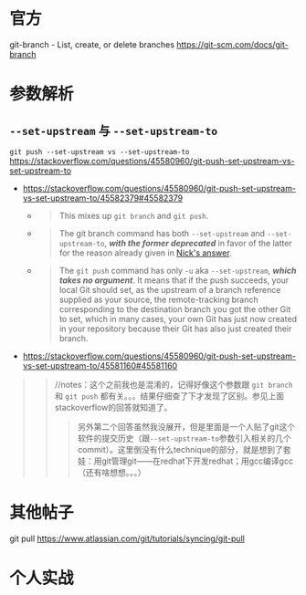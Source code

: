 
# 官方

git-branch - List, create, or delete branches https://git-scm.com/docs/git-branch

# 参数解析

## `--set-upstream` 与 `--set-upstream-to`

`git push --set-upstream vs --set-upstream-to` https://stackoverflow.com/questions/45580960/git-push-set-upstream-vs-set-upstream-to
- https://stackoverflow.com/questions/45580960/git-push-set-upstream-vs-set-upstream-to/45582379#45582379
  * > This mixes up `git branch` and `git push`.
  * > The git branch command has both `--set-upstream` and `--set-upstream-to`, ***with the former deprecated*** in favor of the latter for the reason already given in [Nick's answer](https://stackoverflow.com/questions/45580960/git-push-set-upstream-vs-set-upstream-to/45581160#45581160).
  * > The `git push` command has only `-u` aka `--set-upstream`, ***which takes no argument***. It means that if the push succeeds, your local Git should set, as the upstream of a branch reference supplied as your source, the remote-tracking branch corresponding to the destination branch you got the other Git to set, which in many cases, your own Git has just now created in your repository because their Git has also just created their branch.
- https://stackoverflow.com/questions/45580960/git-push-set-upstream-vs-set-upstream-to/45581160#45581160

>> //notes：这个之前我也是混淆的，记得好像这个参数跟 `git branch` 和 `git push` 都有关。。。结果仔细查了下才发现了区别。参见上面stackoverflow的回答就知道了。
>>> 另外第二个回答虽然我没展开，但是里面是一个人贴了git这个软件的提交历史（跟`--set-upstream-to`参数引入相关的几个commit）。这里倒没有什么technique的部分，就是想到了套娃：用git管理git——在redhat下开发redhat；用gcc编译gcc（还有啥想想。。。）

# 其他帖子

git pull https://www.atlassian.com/git/tutorials/syncing/git-pull

# 个人实战
